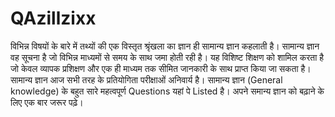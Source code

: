 # QAzillzixx
विभिन्न विषयों के बारे में तथ्यों की एक विस्तृत श्रृंखला का ज्ञान ही सामान्य ज्ञान कहलाती है। सामान्य ज्ञान वह सूचना है जो विभिन्न माध्यमों से समय के साथ जमा होती रही है। यह विशिष्ट शिक्षण को शामिल करता है जो केवल व्यापक प्रशिक्षण और एक ही माध्यम तक सीमित जानकारी के साथ प्राप्त किया जा सकता है। सामान्य ज्ञान आज सभी तरह के प्रतियोगिता परीक्षाओं अनिवार्य है। सामान्य ज्ञान (General knowledge) के बहुत सारे महत्वपूर्ण Questions यहां पे Listed है। अपने समान्य ज्ञान को बढ़ाने के लिए एक बार जरूर पढ़े।
